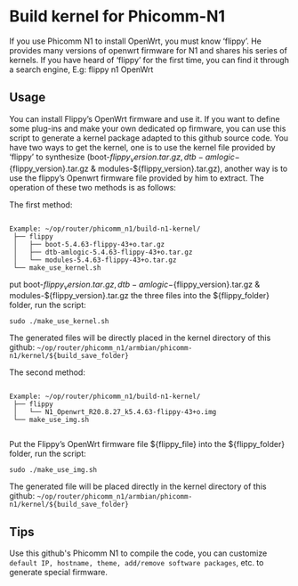# Build kernel for Phicomm-N1

If you use Phicomm N1 to install OpenWrt, you must know ‘flippy’. He provides many versions of openwrt firmware for N1 and shares his series of kernels. If you have heard of ‘flippy’ for the first time, you can find it through a search engine, E.g: flippy n1 OpenWrt

## Usage

You can install Flippy’s OpenWrt firmware and use it. If you want to define some plug-ins and make your own dedicated op firmware, you can use this script to generate a kernel package adapted to this github source code. You have two ways to get the kernel, one is to use the kernel file provided by ‘flippy’ to synthesize (boot-${flippy_version}.tar.gz, dtb-amlogic-${flippy_version}.tar.gz & modules-${flippy_version}.tar.gz), another way is to use the flippy’s Openwrt firmware file provided by him to extract. The operation of these two methods is as follows:

The first method: 
```shell script

Example: ~/op/router/phicomm_n1/build-n1-kernel/
 ├── flippy
 │   ├── boot-5.4.63-flippy-43+o.tar.gz
 │   ├── dtb-amlogic-5.4.63-flippy-43+o.tar.gz
 │   └── modules-5.4.63-flippy-43+o.tar.gz
 └── make_use_kernel.sh

```

put boot-${flippy_version}.tar.gz, dtb-amlogic-${flippy_version}.tar.gz & modules-${flippy_version}.tar.gz the three files into the ${flippy_folder} folder, run the script:
```shell script
sudo ./make_use_kernel.sh
```
The generated files will be directly placed in the kernel directory of this github: ` ~/op/router/phicomm_n1/armbian/phicomm-n1/kernel/${build_save_folder} `

The second method: 
```shell script

Example: ~/op/router/phicomm_n1/build-n1-kernel/
 ├── flippy
 │   └── N1_Openwrt_R20.8.27_k5.4.63-flippy-43+o.img
 └── make_use_img.sh
 
```

Put the Flippy’s OpenWrt firmware file ${flippy_file} into the ${flippy_folder} folder, run the script:
```shell script
sudo ./make_use_img.sh
```
The generated file will be placed directly in the kernel directory of this github: ` ~/op/router/phicomm_n1/armbian/phicomm-n1/kernel/${build_save_folder} `

## Tips

Use this github's Phicomm N1 to compile the code, you can customize ` default IP, hostname, theme, add/remove software packages `, etc. to generate special firmware.

